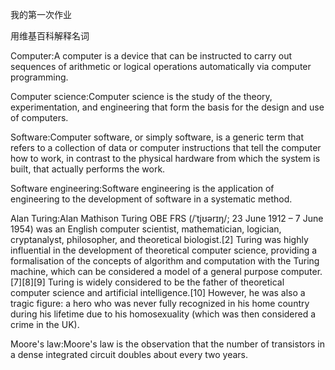 我的第一次作业

用维基百科解释名词

Computer:A computer is a device that can be instructed to carry out sequences of arithmetic or logical operations automatically via computer programming.

Computer science:Computer science is the study of the theory, experimentation, and engineering that form the basis for the design and use of computers.

Software:Computer software, or simply software, is a generic term that refers to a collection of data or computer instructions that tell the computer how to work, in contrast to the physical hardware from which the system is built, that actually performs the work. 

Software engineering:Software engineering is the application of engineering to the development of software in a systematic method.

Alan Turing:Alan Mathison Turing OBE FRS (/ˈtjʊərɪŋ/; 23 June 1912 – 7 June 1954) was an English computer scientist, mathematician, logician, cryptanalyst, philosopher, and theoretical biologist.[2] Turing was highly influential in the development of theoretical computer science, providing a formalisation of the concepts of algorithm and computation with the Turing machine, which can be considered a model of a general purpose computer.[7][8][9] Turing is widely considered to be the father of theoretical computer science and artificial intelligence.[10] However, he was also a tragic figure: a hero who was never fully recognized in his home country during his lifetime due to his homosexuality (which was then considered a crime in the UK).

Moore's law:Moore's law is the observation that the number of transistors in a dense integrated circuit doubles about every two years.

